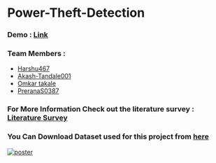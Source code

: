 # Power-Theft-Detection
### Demo : <a href="https://akash-tandale001.github.io/Power_Theft_Detection/">Link</a>
### Team Members : 
- <a href="https://github.com/Harshu467">Harshu467</a>
- <a href="https://github.com/Akash-Tandale001">Akash-Tandale001</a>
- <a href="https://github.com/omkartakale">Omkar takale</a>
- <a href="https://github.com/PreranaS0387">PreranaS0387</a>
<h3>For More Information Check out the literature survey : <a href="https://docs.google.com/document/d/1CjFZ1FMxMsm5nihxSXg3iPVPMkSGRv1Hyiw0bR5mvxE/edit#">Literature Survey</a></h3>      
<h3>You Can Download Dataset used for this project from <a href="https://drive.google.com/file/d/1V9KGFqvVy2Yx6ZY7q2vn1ZtN_9HmlJuK/view?usp=sharing">here</h3></h4>

![poster ](https://user-images.githubusercontent.com/79105608/201136113-ee7861a5-188d-4a98-b154-35ab6e04352c.jpg)
